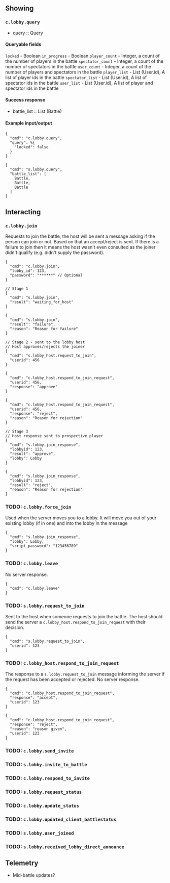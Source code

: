 ## Showing
### `c.lobby.query`
* query :: Query

#### Queryable fields
`locked` - Boolean
`in_progress` - Boolean
`player_count` - Integer, a count of the number of players in the battle
`spectator_count` - Integer, a count of the number of spectators in the battle
`user_count` - Integer, a count of the number of players and spectators in the battle
`player_list` - List (User.id), A list of player ids in the battle
`spectator_list` - List (User.id), A list of spectator ids in the battle
`user_list` - List (User.id), A list of player and spectator ids in the battle

#### Success response
* battle_list :: List (Battle)

#### Example input/output
```
{
  "cmd": "c.lobby.query",
  "query": %{
    "locked": false
  }
}

{
  "cmd": "s.lobby.query",
  "battle_list": [
    Battle,
    Battle,
    Battle
  ]
}
```

## Interacting
### `c.lobby.join`
Requests to join the battle, the host will be sent a message asking if the person can join or not. Based on that an accept/reject is sent. If there is a failure to join then it means the host wasn't even consulted as the joiner didn't qualify (e.g. didn't supply the password).
```
{
  "cmd": "c.lobby.join",
  "lobby_id": 123,
  "password": "******" // Optional
}

// Stage 1
{
  "cmd": "s.lobby.join",
  "result": "waiting_for_host"
}

{
  "cmd": "s.lobby.join",
  "result": "failure",
  "reason": "Reason for failure"
}

// Stage 2 - sent to the lobby host
// Host approves/rejects the joiner
{
  "cmd": "s.lobby_host.request_to_join",
  "userid": 456
}

{
  "cmd": "c.lobby_host.respond_to_join_request",
  "userid": 456,
  "response": "approve"
}

{
  "cmd": "c.lobby_host.respond_to_join_request",
  "userid": 456,
  "response": "reject",
  "reason": "Reason for rejection"
}

// Stage 3
// Host response sent to prospective player
{
  "cmd": "s.lobby.join_response",
  "lobbyid": 123,
  "result": "approve",
  "lobby": Lobby
}

{
  "cmd": "s.lobby.join_response",
  "lobbyid": 123,
  "result": "reject",
  "reason": "Reason for rejection"
}
```

### TODO: `c.lobby.force_join`
Used when the server moves you to a lobby. It will move you out of your existing lobby (if in one) and into the lobby in the message
```
{
  "cmd": "s.lobby.join_response",
  "lobby": Lobby,
  "script_password": "123456789"
}
```

### TODO: `c.lobby.leave`
No server response.
```
{
  "cmd": "c.lobby.leave"
}
```

### TODO: `s.lobby.request_to_join`
Sent to the host when someone requests to join the battle. The host should send the server a `c.lobby_host.respond_to_join_request` with their decision.
```
{
  "cmd": "s.lobby.request_to_join",
  "userid": 123
}
```

### TODO: `c.lobby_host.respond_to_join_request`
The response to a `s.lobby.request_to_join` message informing the server if the request has been accepted or rejected. No server response.
```
{
  "cmd": "c.lobby_host.respond_to_join_request",
  "response": "accept",
  "userid": 123
}

{
  "cmd": "c.lobby_host.respond_to_join_request",
  "response": "reject",
  "reason": "reason given",
  "userid": 123
}
```

### TODO: `c.lobby.send_invite`
### TODO: `s.lobby.invite_to_battle`
### TODO: `c.lobby.respond_to_invite`

### TODO: `s.lobby.request_status`
### TODO: `c.lobby.update_status`

### TODO: `c.lobby.updated_client_battlestatus`

### TODO: `s.lobby.user_joined`

### TODO: `s.lobby.received_lobby_direct_announce`

## Telemetry
- Mid-battle updates?

